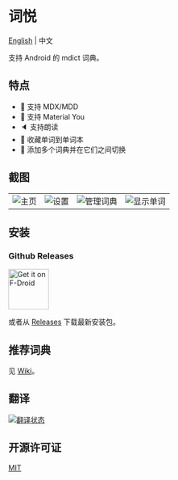 # 词悦

[English](./README.md) | 中文

支持 Android 的 mdict 词典。

## 特点

* 📄 支持 MDX/MDD
* 🎨 支持 Material You
* 🔈 支持朗读
* 🔖 收藏单词到单词本
* 📙 添加多个词典并在它们之间切换

## 截图

|||||
|--|--|--|--|
| <img alt="主页" src="https://github.com/user-attachments/assets/b0ec822d-d975-49c8-a82b-37e91ca04156"> | <img alt="设置" src="https://github.com/user-attachments/assets/20a3f347-b9c5-4cfd-8d1e-f9d9090a90e4"> | <img alt="管理词典" src="https://github.com/user-attachments/assets/d8b904b6-9ed1-40db-93fd-ddc99d18459e"> | <img alt="显示单词" src="https://github.com/user-attachments/assets/6de46e3e-c032-4c7b-9dfc-fd11b70cff52"> |

## 安装

### Github Releases

[<img src="https://fdroid.gitlab.io/artwork/badge/get-it-on.png"
     alt="Get it on F-Droid"
     height="80">](https://f-droid.org/packages/org.eu.mumulhl.ciyue/)

或者从 [Releases](https://github.com/mumu-lhl/Ciyue/releases/latest) 下载最新安装包。

## 推荐词典

见 [Wiki](https://github.com/mumu-lhl/Ciyue/wiki/%E6%8E%A8%E8%8D%90%E8%AF%8D%E5%85%B8)。

## 翻译

<a href="https://hosted.weblate.org/engage/ciyue/">
<img src="https://hosted.weblate.org/widget/ciyue/app/multi-auto.svg" alt="翻译状态" />
</a>

## 开源许可证

[MIT](./LICENSE)
